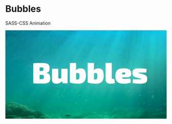 # Bubbles
SASS-CSS Animation

![Bubbles](https://github.com/dianavile/Bubbles/blob/master/Bubbles.PNG)
